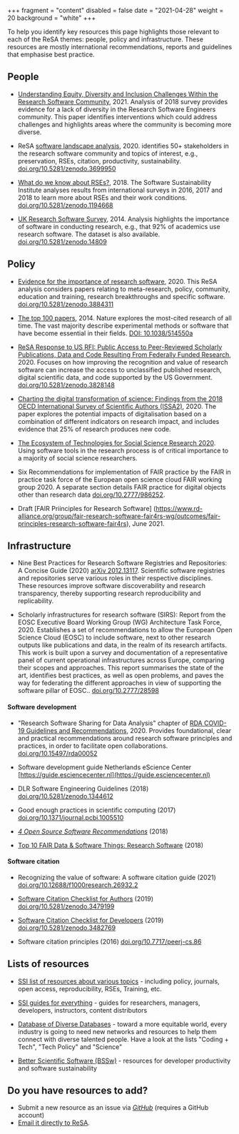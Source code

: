+++
fragment = "content"
disabled = false
date = "2021-04-28"
weight = 20
background = "white"
+++

To help you identify key resources this page highlights those
relevant to each of the ReSA themes: people, policy and
infrastructure. These resources are mostly international
recommendations, reports and guidelines that emphasise best practice.

## People

-   [Understanding Equity, Diversity and
    Inclusion Challenges Within the Research Software
    Community](https://www.researchgate.net/publication/350647200_Understanding_Equity_Diversity_and_Inclusion_Challenges_Within_the_Research_Software_Community), 2021.
    Analysis of 2018 survey provides evidence for a lack of diversity
    in the Research Software Engineers community. This paper identifies
    interventions which could address challenges and highlights areas where the community is
    becoming more diverse.

-   ReSA [software landscape analysis](https://doi.org/10.5281/zenodo.3699950), 2020. 
    identifies 50+ stakeholders in the research software community and topics of interest, e.g., preservation, RSEs,
    citation, productivity, sustainability. [doi.org/10.5281/zenodo.3699950](https://doi.org/10.5281/zenodo.3699950)

-   [What do we know about RSEs?](https://www.software.ac.uk/blog/2018-03-12-what-do-we-know-about-rses-results-our-international-surveys), 2018. The Software Sustainability Institute analyses results from international
    surveys in 2016, 2017 and 2018 to learn more about RSEs and their work conditions. [doi.org/10.5281/zenodo.1194668](https://zenodo.org/record/2585783#.YPT2yRMzZcA)

-   [UK Research Software
    Survey](https://www.software.ac.uk/blog/2014-12-04-its-impossible-conduct-research-without-software-say-7-out-10-uk-researchers), 2014. Analysis highlights the importance of software in conducting research, e.g., that 92% of academics use research software. The dataset is also available. 
    [doi.org/10.5281/zenodo.14809](https://doi.org/10.5281/zenodo.14809)
 

## Policy

-   [Evidence for the importance of research software](http://doi.org/10.5281/zenodo.3884311), 2020. This ReSA analysis
    considers papers relating to meta-research, policy, community,
    education and training, research breakthroughs and
    specific software. 
    [doi.org/10.5281/zenodo.3884311](http://doi.org/10.5281/zenodo.3884311)
-   [The top 100 papers](https://www.nature.com/articles/514550a), 2014. Nature
    explores the most-cited research of all time. The vast majority
    describe experimental methods or software that have become
    essential in their fields.
    [DOI: 10.1038/514550a](https://www.nature.com/articles/514550a)

-   [ReSA Response to US RFI: Public Access to Peer-Reviewed
    Scholarly Publications, Data and Code Resulting From Federally
    Funded Research](http://doi.org/10.5281/zenodo.3828148), 2020. Focuses on how improving the recognition and value of research
software can increase the access to unclassified published research, digital scientific
data, and code supported by the US Government.
    [doi.org/10.5281/zenodo.3828148](http://doi.org/10.5281/zenodo.3828148)

-   [Charting the digital transformation of science: Findings from the
    2018 OECD International Survey of Scientific
    Authors (ISSA2)](https://www.oecd-ilibrary.org/science-and-technology/charting-the-digital-transformation-of-science_1b06c47c-en), 2020. The paper explores the potential impacts of digitalisation based on a combination of different indicators on research impact, and includes evidence that 25% of research produces new code.
    
-   [The Ecosystem of Technologies for Social Science Research 2020](https://uk.sagepub.com/en-gb/eur/technologies-for-social-science-research).
    Using software tools in the research process is of critical
    importance to a majority of social science researchers.
    
-   Six Recommendations for implementation of FAIR practice by the FAIR
    in practice task force of the European open science cloud FAIR
    working
    group 2020.
    A separate section details FAIR practice for digital objects other
    than research data [doi.org/10.2777/986252](https://doi.org/10.2777/986252).
    
-   Draft [FAIR Priinciples for Research Software] (https://www.rd-alliance.org/group/fair-research-software-fair4rs-wg/outcomes/fair-principles-research-software-fair4rs), June 2021.



## Infrastructure

-   Nine Best Practices for Research Software Registries and
    Repositories: A Concise Guide (2020) [arXiv
    2012.13117](https://arxiv.org/abs/2012.13117). Scientific software
    registries and repositories serve various roles in their
    respective disciplines. These resources improve software
    discoverability and research transparency, thereby supporting
    research reproducibility and replicability.

-   Scholarly infrastructures for research software (SIRS): Report
    from the EOSC Executive Board Working Group (WG) Architecture Task
    Force, 2020. Establishes a set of recommendations to allow the European Open Science Cloud (EOSC) to include software, next to other research outputs like publications and data, in the realm of its research artifacts. This work is built upon a survey and documentation of a representative panel of current operational infrastructures across Europe, comparing their scopes and approaches. This report summarises the state of the art, identifies best practices, as well as open problems, and paves the way for federating the different approaches in view of supporting the software pillar of EOSC.. [doi.org/10.2777/28598](https://doi.org/10.2777/28598)

#### Software development

-   "Research Software Sharing for Data Analysis" chapter of [RDA COVID-19 Guidelines and Recommendations](https://doi.org/10.15497/rda00052), 2020. Provides foundational, clear and practical recommendations around research software principles and practices, in order to facilitate open collaborations.
    [doi.org/10.15497/rda00052](https://doi.org/10.15497/rda00052)
    
-   Software development guide Netherlands eScience Center
    [https://guide.esciencecenter.nl](https://guide.esciencecenter.nl)

-   DLR Software Engineering Guidelines (2018)
    [doi.org/10.5281/zenodo.1344612](https://doi.org/10.5281/zenodo.1344612)

-   Good enough practices in scientific computing (2017) [doi.org/10.1371/journal.pcbi.1005510](https://doi.org/10.1371/journal.pcbi.1005510)

-   [*4 Open Source Software
    Recommendations*](https://softdev4research.github.io/4OSS-lesson/) (2018)

-   [Top 10 FAIR Data & Software Things: Research Software](https://librarycarpentry.org/Top-10-FAIR/2018/12/01/research-software/) (2018)

#### Software citation

-   Recognizing the value of software: A software citation guide (2021)
    [doi.org/10.12688/f1000research.26932.2](https://doi.org/10.12688/f1000research.26932.2)

-   [Software Citation Checklist for
    Authors](http://doi.org/10.5281/zenodo.3479199) (2019)
    [doi.org/10.5281/zenodo.3479199](http://doi.org/10.5281/zenodo.3479199)

-   [Software Citation Checklist for
    Developers](http://doi.org/10.5281/zenodo.3482769) (2019)
    [doi.org/10.5281/zenodo.3482769](http://doi.org/10.5281/zenodo.3482769)

-   Software citation principles (2016)
    [doi.org/10.7717/peerj-cs.86](https://doi.org/10.7717/peerj-cs.86)

## Lists of resources

-   [SSI list of resources about various topics](https://www.software.ac.uk/resources/get-speed) - including policy,
    journals, open access, reproducibility, RSEs, Training, etc.

-   [SSI guides for everything](https://www.software.ac.uk/resources/guides) - guides for
    researchers, managers, developers, instructors,
    content distributors
    
-   [Database of Diverse Databases](https://editorsofcolor.com/diverse-databases/) - 
    toward a more equitable world, every industry is going to need new networks and resources to help them connect with diverse talented people.
    Have a look at the lists "Coding + Tech", "Tech Policy" and "Science"
    
-   [Better Scientific Software (BSSw)](https://bssw.io/items?page=1&view=all) - 
    resources for developer productivity and software sustainability

## Do you have resources to add?

-   Submit a new resource as an issue via
    [*GitHub*](https://github.com/researchsoft/website/issues/new) 
    (requires a GitHub account)
-   [Email it directly to ReSA](mailto:info@researchsoft.org).
